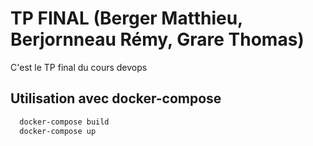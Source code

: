 # TP FINAL (Berger Matthieu, Berjornneau Rémy, Grare Thomas)

C'est le TP final du cours devops

## Utilisation avec docker-compose
```sh
  docker-compose build
  docker-compose up
```

